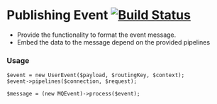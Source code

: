 Publishing Event [![Build Status](https://travis-ci.org/go1com/util_publishing_event.svg?branch=master)](https://travis-ci.org/go1com/util_publishing_event)
====

- Provide the functionality to format the event message.
- Embed the data to the message depend on the provided pipelines

### Usage
```
$event = new UserEvent($payload, $routingKey, $context);
$event->pipelines($connection, $request);

$message = (new MQEvent)->process($event);
``` 

